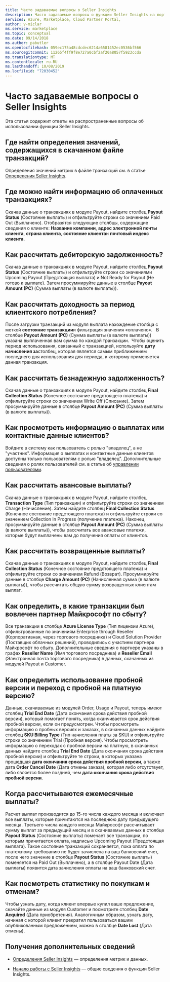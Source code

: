 ```yaml
---
title: Часто задаваемые вопросы о Seller Insights
description: Часто задаваемые вопросы о функции Seller Insights на портале Cloud Partner.
services: Azure, Marketplace, Cloud Partner Portal,
author: v-miclar
ms.service: marketplace
ms.topic: conceptual
ms.date: 09/14/2018
ms.author: pabutler
ms.openlocfilehash: 059ec175a48cdcdec6214a6581452ec0536bf566
ms.sourcegitcommit: 11265f4ff9f8e727a0cbf2af20a8057f5923ccda
ms.translationtype: MT
ms.contentlocale: ru-RU
ms.lasthandoff: 10/08/2019
ms.locfileid: "72030452"
---
```

<a name="seller-insights-faq"></a>Часто задаваемые вопросы о Seller Insights
===================

Эта статья содержит ответы на распространенные вопросы об использовании функции Seller Insights.


<a name="find-definitions-for-the-values-in-the-downloaded-transaction-file"></a>Где найти определения значений, содержащихся в скачанном файле транзакций?
------------------------------------------------------------------

Определения значений метрик в файле транзакций см. в статье [Определения Seller Insights](./si-insights-definitions-v4.md).


<a name="see-customer-details-of-transactions-for-which-ive-been-paid"></a>Где можно найти информацию об оплаченных транзакциях?
-------------------------------------------------------------

Скачав данные о транзакциях в модуле Payout, найдите столбец **Payout Status** (Состояние выплаты) и отфильтруйте строки со значением Paid Out (Выплачено). Отобразятся следующие столбцы, содержащие сведения о клиенте: **Название компании**, **адрес электронной почты клиента**, **страна клиента**, **состояние клиента**и **почтовый индекс клиента**.


<a name="calculate-my-open-accounts-receivable"></a>Как рассчитать дебиторскую задолженность?
-------------------------------------

Скачав данные о транзакциях в модуле Payout, найдите столбец **Payout Status** (Состояние выплаты) и отфильтруйте строки со значениями Upcoming Payout (Предстоящая выплата) и Not Ready for Payout (Не готово к выплате). Затем просуммируйте данные в столбце **Payout Amount (PC)** (Сумма выплаты (в валюте выплаты)).


<a name="calculate-revenue-by-customer-usage-period"></a>Как рассчитать доходность за период клиентского потребления?
------------------------------------------

После загрузки транзакций из модуля выплата нахождение столбца с меткой **состояние транзакции**и фильтрация значения «оплачено».   В столбце **Payout Amount (PC)** (Сумма выплаты (в валюте выплаты)) указана выплаченная вам сумма по каждой транзакции.  Чтобы оценить период использования, связанный с транзакцией, используйте **дату начисления за**столбец, которая является самым приближением последнего дня использования для периода, к которому применяется данная транзакция.


<a name="calculate-your-bad-debt"></a>Как рассчитать безнадежную задолженность?
---------------------

Скачав данные о транзакциях в модуле Payout, найдите столбец **Final Collection Status** (Конечное состояние предстоящего платежа) и отфильтруйте строки со значением Write Off (Списание). Затем просуммируйте данные в столбце **Payout Amount (PC)** (Сумма выплаты (в валюте выплаты)).


<a name="view-payout-or-customer-contact-information"></a>Как просмотреть информацию о выплатах или контактные данные клиентов?
-------------------------------------------

Войдите в систему как пользователь с ролью "владелец", а не "участник". Информация о выплатах и контактные данные клиентов доступны только пользователям с ролью "владелец". Дополнительные сведения о ролях пользователей см. в статье об [управлении пользователями](./cloud-partner-portal-manage-users.md).


<a name="calculate-my-advance-payouts"></a>Как рассчитать авансовые выплаты?
----------------------------

Скачав данные о транзакциях в модуле Payout, найдите столбец **Transaction Type** (Тип транзакции) и отфильтруйте строки со значением Charge (Начисление). Затем найдите столбец **Final Collection Status** (Конечное состояние предстоящего платежа) и отфильтруйте строки со значением Collection In Progress (получение платежа). Наконец, просуммируйте данные в столбце **Payout Amount (PC)** (Сумма выплаты (в валюте выплаты)), чтобы рассчитать все авансовые платежи, которые будут выплачены вам до получения оплаты от клиентов.


<a name="calculate-customer-refunds"></a>Как рассчитать возвращенные выплаты?
--------------------------

Скачав данные о транзакциях в модуле Payout, найдите столбец **Final Collection Status** (Конечное состояние предстоящего платежа) и отфильтруйте строки со значением Refund (Возврат). Просуммируйте данные в столбце **Charge Amount (PC)** (Начисленная сумма (в валюте выплаты)), чтобы рассчитать общую сумму возвращенных клиентам выплат.


<a name="identify-which-transactions-involved-a-microsoft-channel-partner"></a>Как определить, в какие транзакции был вовлечен партнер Майкрософт по сбыту?
----------------------------------------------------------------

Все транзакции в столбце **Azure License Type** (Тип лицензии Azure), отфильтрованные по значениям Enterprise through Reseller (Корпоративная, через торгового посредника) и Cloud Solution Provider (Поставщик облачных решений), проводились с участием партнера Майкрософт по сбыту. Дополнительные сведения о партнере указаны в графах **Reseller Name** (Имя торгового посредника) и **Reseller Email** (Электронная почта торгового посредника) в данных, скачанных из модулей Payout и Customer.


<a name="identify-trial-usage-and-trial-conversions"></a>Как определить использование пробной версии и переход с пробной на платную версию?
------------------------------------------

Данные, скачиваемые из модулей Order, Usage и Payout, теперь имеют столбец **Trial End Date** (Дата окончания срока действия пробной версии), который помогает понять, когда оканчивается срок действия пробной версии, если он предусмотрен. Чтобы просмотреть информацию о пробных версиях и заказах, в скачанных данных найдите столбец **SKU Billing Type** (Тип начисления платы за SKU) и отфильтруйте строки со значением Trial (Пробная версия). Чтобы просмотреть информацию о переходах с пробной версии на платную, в скачанных данных найдите столбец **Trial End Date** (Дата окончания срока действия пробной версии) и отфильтруйте те строки, в которых указана прошедшая **дата окончания срока действия пробной версии**, а также дата **Order Cancel Date** (Дата отмены заказа), которая либо отсутствует, либо является более поздней, чем **дата окончания срока действия пробной версии**.


<a name="when-is-my-monthly-payout-calculated"></a>Когда рассчитываются ежемесячные выплаты?
------------------------------------

Расчет выплат производится до 15-го числа каждого месяца и включает все выплаты, которые причитаются на последнюю дату предыдущего месяца. Третьего числа каждого месяца Майкрософт рассчитывает сумму выплат за предыдущий месяц и в скачиваемых данных в столбце **Payout Status** (Состояние выплаты) помечает все транзакции, по которым причитается оплата, надписью Upcoming Payout (Предстоящая выплата). Такое состояние транзакций сохраняется, пока оплата по платежному требованию не будет зачислена на ваш банковский счет, после чего значение в столбце **Payout Status** (Состояние выплаты) поменяется на Paid Out (Выплачено), а в столбце Payout Date (Дата выплаты) появится дата зачисления оплаты на ваш банковский счет.


<a name="calculate-customer-acquisition-and-loss"></a>Как посмотреть статистику по покупкам и отменам?
---------------------------------------

Чтобы узнать дату, когда клиент впервые купил ваше предложение, скачайте данные из модуля Customer и посмотрите столбец **Date Acquired** (Дата приобретения). Аналогичным образом, узнать дату, начиная с которой клиент прекратил пользоваться вашим опубликованным предложением, можно в столбце **Date Lost** (Дата отмены).


<a name="finding-more-help"></a>Получения дополнительных сведений
-----------------

- [Определения Seller Insights](./si-insights-definitions-v4.md) — определения метрик и данных.

- [Начало работы с Seller Insights](./si-getting-started.md) — общие сведения о функции Seller Insights.


